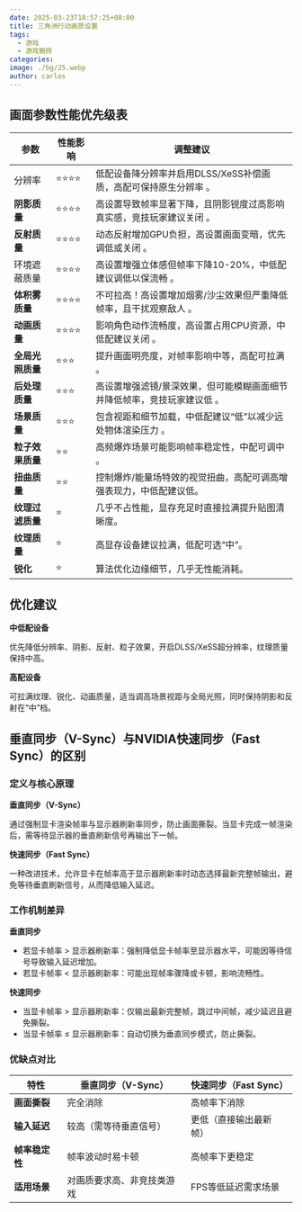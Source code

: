 ```yaml
---
date: 2025-03-23T18:57:25+08:00
title: 三角洲行动画质设置
tags:
  - 游戏
  - 游戏搬砖
categories: 
image: ./bg/25.webp
author: carlos
---
```


## 画面参数性能优先级表

| **参数**      | **性能影响** | **调整建议**                               |
| ----------- | -------- | -------------------------------------- |
| 分辨率‌        | ⭐⭐⭐⭐     | 低配设备降分辨率并启用DLSS/XeSS补偿画质，高配可保持原生分辨率 ‌。 |
| **阴影质量**    | ⭐⭐⭐⭐     | 高设置导致帧率显著下降，且阴影锐度过高影响真实感，竞技玩家建议关闭 ‌。   |
| **反射质量**    | ⭐⭐⭐⭐     | 动态反射增加GPU负担，高设置画面变暗，优先调低或关闭 ‌。         |
| 环境遮蔽质量‌     | ⭐⭐⭐⭐     | 高设置增强立体感但帧率下降10-20%，中低配建议调低以保流畅 ‌。     |
| **体积雾质量**   | ⭐⭐⭐⭐     | 不可拉高‌！高设置增加烟雾/沙尘效果但严重降低帧率，且干扰观察敌人 ‌。   |
| ‌**动画质量**   | ⭐⭐⭐⭐     | 影响角色动作流畅度，高设置占用CPU资源，中低配建议关闭 ‌。        |
| **全局光照质量**  | ⭐⭐⭐      | 提升画面明亮度，对帧率影响中等，高配可拉满 ‌。               |
| **后处理质量**   | ⭐⭐⭐      | 高设置增强滤镜/景深效果，但可能模糊画面细节并降低帧率，竞技玩家建议低 ‌。 |
| **场景质量**    | ⭐⭐⭐      | 包含视距和细节加载，中低配建议“低”以减少远处物体渲染压力 。        |
| ‌**粒子效果质量** | ⭐⭐       | 高频爆炸场景可能影响帧率稳定性，中配可调中 ‌。               |
| ‌**扭曲质量**   | ⭐⭐       | 控制爆炸/能量场特效的视觉扭曲，高配可调高增强表现力，中低配建议低。     |
| **纹理过滤质量**  | ⭐        | 几乎不占性能，显存充足时直接拉满提升贴图清晰度。               |
| **纹理质量**    | ⭐        | 高显存设备建议拉满，低配可选“中”。                     |
| **锐化**      | ⭐        | 算法优化边缘细节，几乎无性能消耗。                      |

## 优化建议

**中低配设备**‌

优先降低分辨率、阴影、反射、粒子效果，开启DLSS/XeSS超分辨率，纹理质量保持中高‌。

**高配设备**

可拉满纹理、锐化、动画质量，适当调高场景视距与全局光照，同时保持阴影和反射在“中”档‌。

## 垂直同步（V-Sync）与NVIDIA快速同步（Fast Sync）的区别

### 定义与核心原理

**垂直同步（V-Sync）**

通过强制显卡渲染帧率与显示器刷新率同步，防止画面撕裂。当显卡完成一帧渲染后，需等待显示器的垂直刷新信号再输出下一帧‌。

**快速同步（Fast Sync）**

一种改进技术，允许显卡在帧率高于显示器刷新率时动态选择最新完整帧输出，避免等待垂直刷新信号，从而降低输入延迟‌。

### 工作机制差异

**垂直同步**

- 若显卡帧率 > 显示器刷新率：强制降低显卡帧率至显示器水平，可能因等待信号导致输入延迟增加‌。
- 若显卡帧率 < 显示器刷新率：可能出现帧率骤降或卡顿，影响流畅性‌。

**快速同步**

- 当显卡帧率 > 显示器刷新率：仅输出最新完整帧，跳过中间帧，减少延迟且避免撕裂‌。
- 当显卡帧率 ≤ 显示器刷新率：自动切换为垂直同步模式，防止撕裂‌。

### 优缺点对比

| **特性**    | **垂直同步（V-Sync）** | ‌**快速同步（Fast Sync）** |
| --------- | ---------------- | -------------------- |
| ‌**画面撕裂** | 完全消除‌            | 高帧率下消除‌              |
| ‌**输入延迟** | 较高（需等待垂直信号）‌     | 更低（直接输出最新帧）‌         |
| **帧率稳定性** | 帧率波动时易卡顿‌        | 高帧率下更稳定‌             |
| ‌**适用场景** | 对画质要求高、非竞技类游戏‌   | FPS等低延迟需求场景‌         |



